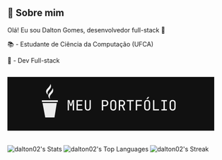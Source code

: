 
## 🚀 Sobre mim
Olá! Eu sou Dalton Gomes, desenvolvedor full-stack 👋

📚 - Estudante de Ciência da Computação (UFCA)

🎯 - Dev Full-stack

##
[![portfolio](./Vetor.svg)](https://dalton02.github.io/webportfolio/)
##

![dalton02's Stats](https://github-readme-stats.vercel.app/api?username=dalton02&theme=vue-dark&show_icons=true&hide_border=true&count_private=false)
![dalton02's Top Languages](https://github-readme-stats.vercel.app/api/top-langs/?username=dalton02&theme=vue-dark&show_icons=true&hide_border=true&layout=compact) 
![dalton02's Streak](https://github-readme-streak-stats.herokuapp.com/?user=dalton02&theme=vue-dark&hide_border=true)

